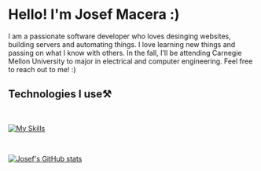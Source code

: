 <h1>Hello! I'm Josef Macera :)</h1>

I am a passionate software developer who loves desinging websites, building servers and automating things. I love learning new things and passing on what I know with others. In the fall, I'll be attending Carnegie Mellon University to major in electrical and computer engineering. Feel free to reach out to me! :)

## Technologies I use⚒️

<br />

[![My Skills](https://skillicons.dev/icons?i=nuxt,vue,react,js,ts,nodejs,prisma,nestjs,html,css,tailwind,linux,discord,postgres,git,github,bash,aws,firebase,vscode,neovim,tauri,python,django)](https://skillicons.dev)

<br />

[![Josef's GitHub stats](https://github-readme-stats.vercel.app/api?username=lmaosoggypancakes&show_icons=true&theme=tokyonight)](https://github.com/lmaosoggypancakes/github-readme-stats)
